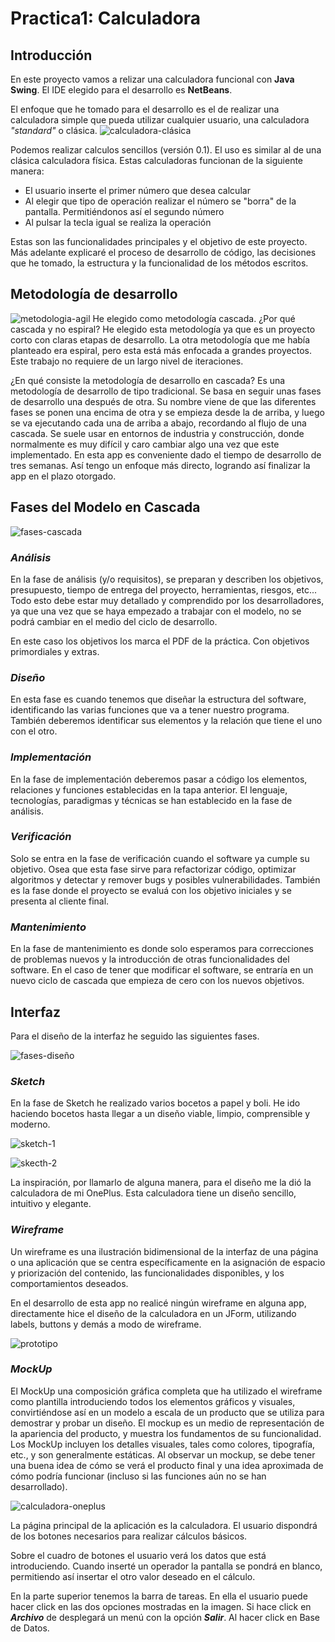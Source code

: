 # **Practica1: Calculadora**

## **Introducción**

En este proyecto vamos a relizar una calculadora funcional con **Java Swing**. El IDE elegido para el desarrollo es **NetBeans**. 

El enfoque que he tomado para el desarrollo es el de realizar una calculadora simple que pueda utilizar cualquier usuario, una calculadora *"standard"* o clásica. 
![calculadora-clásica](./images/calculadora-clasica.png)

Podemos realizar calculos sencillos (versión 0.1). El uso es similar al de una clásica calculadora física. Estas calculadoras funcionan de la siguiente manera:
- El usuario inserte el primer número que desea calcular
- Al elegir que tipo de operación realizar el número se "borra" de la pantalla. Permitiéndonos así el segundo número
- Al pulsar la tecla igual se realiza la operación

Estas son las funcionalidades principales y el objetivo de este proyecto. Más adelante explicaré el proceso de desarrollo de código, las decisiones que he tomado, la estructura y la funcionalidad de los métodos escritos. 

## **Metodología de desarrollo**

![metodologia-agil](./images/metodologia-agil.png)
He elegido como metodología cascada. ¿Por qué cascada y no espiral? He elegido esta metodología ya que es un proyecto corto con claras etapas de desarrollo. La otra metodología que me había planteado era espiral, pero esta está más enfocada a grandes proyectos. Este trabajo no requiere de un largo nivel de iteraciones.

¿En qué consiste la metodología de desarrollo en cascada? Es una metodología de desarrollo de tipo tradicional. Se basa en seguir unas
fases de desarrollo una después de otra. Su nombre viene de que las diferentes fases se ponen una encima de otra y se empieza desde la de arriba, y luego se va ejecutando cada una de arriba a abajo, recordando al flujo de una cascada.
Se suele usar en entornos de industria y construcción, donde normalmente es muy difícil y caro cambiar algo una vez que este implementado. En esta app es conveniente dado el tiempo de desarrollo de tres semanas. Así tengo un enfoque más directo, logrando así finalizar la app en el plazo otorgado.

## Fases del Modelo en Cascada

![fases-cascada](./images/fases-cascada.png)

### ***Análisis***

En la fase de análisis (y/o requisitos), se preparan y describen los objetivos, presupuesto, tiempo de
entrega del proyecto, herramientas, riesgos, etc... Todo esto debe estar muy detallado y comprendido
por los desarrolladores, ya que una vez que se haya empezado a trabajar con el modelo, no se podrá
cambiar en el medio del ciclo de desarrollo. 

En este caso los objetivos los marca el PDF de la práctica. Con objetivos primordiales y extras.

### ***Diseño***

En esta fase es cuando tenemos que diseñar la estructura del software, identificando las varias funciones
que va a tener nuestro programa. También deberemos identificar sus elementos y la relación que tiene el uno con el otro.

### ***Implementación***

En la fase de implementación deberemos pasar a código los elementos, relaciones y funciones establecidas en la tapa anterior. El lenguaje, tecnologías, paradigmas y técnicas se han establecido en la fase de análisis.

### ***Verificación***

Solo se entra en la fase de verificación cuando el software ya cumple su objetivo. Osea que esta fase sirve para refactorizar código, optimizar algoritmos y detectar y remover bugs y posibles vulnerabilidades. También es la fase donde el proyecto se evaluá con los objetivo iniciales y se presenta al cliente final.

### ***Mantenimiento***

En la fase de mantenimiento es donde solo esperamos para correcciones de problemas nuevos y la introducción de otras funcionalidades del software. En el caso de tener que modificar el software, se entraría en un nuevo ciclo de cascada que empieza de cero con los nuevos objetivos.

## **Interfaz**

Para el diseño de la interfaz he seguido las siguientes fases.

![fases-diseño](./images/fases-dise%C3%B1o.png)

### ***Sketch***

En la fase de Sketch he realizado varios bocetos a papel y boli. He ido haciendo bocetos hasta llegar a un diseño viable, limpio, comprensible y moderno.

![sketch-1](./images/sketch-1.jpeg)

![skecth-2](./images/skecth-2.jpeg)

La inspiración, por llamarlo de alguna manera, para el diseño me la dió la calculadora de mi OnePlus. Esta calculadora tiene un diseño sencillo, intuitivo y elegante.

### ***Wireframe***

Un wireframe es una ilustración bidimensional de la interfaz de una página o una aplicación que se centra específicamente en la asignación de espacio y priorización del contenido, las funcionalidades disponibles, y los comportamientos deseados.

En el desarrollo de esta app no realicé ningún wireframe en alguna app, directamente hice el diseño de la calculadora en un JForm, utilizando labels, buttons y demás a modo de wireframe. 

![prototipo](./images/wireframe.png)

### ***MockUp***

El MockUp una composición gráfica completa que ha utilizado el wireframe como plantilla introduciendo todos los elementos gráficos y visuales, convirtiéndose así en un modelo a escala de un producto que se utiliza para demostrar y probar un diseño. El mockup es un medio de representación de la apariencia del producto, y muestra los fundamentos de su funcionalidad. Los MockUp incluyen los detalles visuales, tales como colores, tipografía, etc., y son generalmente estáticas. Al observar un mockup, se debe tener una buena idea de cómo se verá el producto final y una idea aproximada de cómo podría funcionar (incluso si las funciones aún no se han desarrollado).

![calculadora-oneplus](./images/mockup.png)

La página principal de la aplicación es la calculadora. El usuario dispondrá de los botones necesarios para realizar cálculos básicos.

Sobre el cuadro de botones el usuario verá los datos que está introduciendo. Cuando inserté un operador la pantalla se pondrá en blanco, permitiendo así insertar el otro valor deseado en el cálculo.

En la parte superior tenemos la barra de tareas. En ella el usuario puede hacer click en las dos opciones mostradas en la imagen. Si hace click en ***Archivo*** de desplegará un menú con la opción ***Salir***. Al hacer click en Base de Datos.